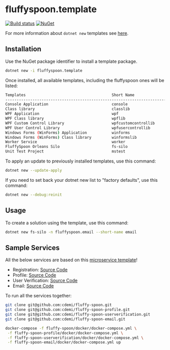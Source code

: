 # __fluffyspoon.template__

[![Build status](https://img.shields.io/azure-devops/build/christopherdemicoli/8c7d1a1e-f368-46cf-bad7-1f2ed587335d/16)](https://img.shields.io/azure-devops/build/christopherdemicoli/8c7d1a1e-f368-46cf-bad7-1f2ed587335d/16) 
[![NuGet](https://img.shields.io/nuget/v/demofluffyspoon.contracts.svg)](https://nuget.org/packages/demofluffyspoon.contracts)

For more information about `dotnet new` templates see [here](https://blogs.msdn.microsoft.com/dotnet/2017/04/02/how-to-create-your-own-templates-for-dotnet-new/).

## __Installation__

Use the NuGet package identifier to install a template package.
```sh
dotnet new -i fluffyspoon.template
```

Once installed, all available templates, including the fluffyspoon ones will be listed:
```sh
Templates                                      Short Name               Language          Tags
-----------------------------------------------------------------------------------------------------------
Console Application                            console                  [C#], F#, VB      Common/Console
Class library                                  classlib                 [C#], F#, VB      Common/Library
WPF Application                                wpf                      [C#], VB          Common/WPF
WPF Class library                              wpflib                   [C#], VB          Common/WPF
WPF Custom Control Library                     wpfcustomcontrollib      [C#], VB          Common/WPF
WPF User Control Library                       wpfusercontrollib        [C#], VB          Common/WPF
Windows Forms (WinForms) Application           winforms                 [C#], VB          Common/WinForms
Windows Forms (WinForms) Class library         winformslib              [C#], VB          Common/WinForms
Worker Service                                 worker                   [C#]              Common/Worker/Web
FluffySpoon Orleans Silo                       fs-silo                  [C#]              Solution/Project/Orleans/Silo
Unit Test Project                              mstest                   [C#], F#, VB      Test/MSTest
```

To apply an update to previously installed templates, use this command:
```sh
dotnet new --update-apply
```

If you need to set back your dotnet new list to "factory defaults", use this command:
```sh
dotnet new --debug:reinit
```

## __Usage__

To create a solution using the template, use this command:

```sh
dotnet new fs-silo -n fluffyspoon.email --short-name email
```

## Sample Services

All the below services are based on this [microservice template](https://github.com/cdemi/fluffy-spoon-template)!

* Registration: [Source Code](https://github.com/cdemi/fluffy-spoon)
* Profile: [Source Code](https://github.com/cdemi/fluffy-spoon-profile)
* User Verification: [Source Code](https://github.com/cdemi/fluffy-spoon-userverification)
* Email: [Source Code](https://github.com/cdemi/fluffy-spoon-email)

To run all the services together:

```sh
git clone git@github.com:cdemi/fluffy-spoon.git
git clone git@github.com:cdemi/fluffy-spoon-profile.git
git clone git@github.com:cdemi/fluffy-spoon-userverification.git
git clone git@github.com:cdemi/fluffy-spoon-email.git

docker-compose -f fluffy-spoon/docker/docker-compose.yml \
 -f fluffy-spoon-profile/docker/docker-compose.yml \
 -f fluffy-spoon-userverification/docker/docker-compose.yml \
 -f fluffy-spoon-email/docker/docker-compose.yml up
```